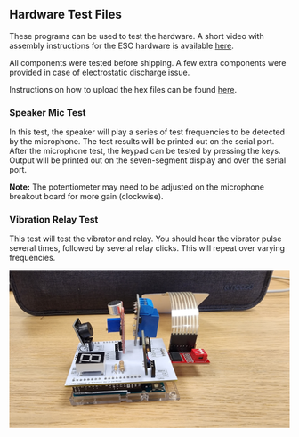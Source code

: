 ## Hardware Test Files

These programs can be used to test the hardware. 
A short video with assembly instructions for the ESC hardware is available [here](https://tinyurl.com/Microelectronics2025-assembly).

All components were tested before shipping. A few extra components were provided in case of electrostatic discharge issue.

Instructions on how to upload the hex files can be found [here](https://github.com/TrustworthyComputing/Security_Challenge_2025/blob/main/challenges/hardware_setup/HowToFlash.md).

### Speaker Mic Test

In this test, the speaker will play a series of test frequencies to be detected by the microphone. The test results will be printed out on the serial port.
After the microphone test, the keypad can be tested by pressing the keys. Output will be printed out on the seven-segment display and over the serial port.

**Note:** The potentiometer may need to be adjusted on the microphone breakout board for more gain (clockwise).

### Vibration Relay Test

This test will test the vibrator and relay. You should hear the vibrator pulse several times, followed by several relay clicks. This will repeat over varying frequencies.

<img src="https://github.com/TrustworthyComputing/Security_Challenge_2025/blob/main/challenges/hardware_setup/BoardSetup.jpg" alt="2025Board" align="center"  title="Security Challenge 2025 Board Setup">

